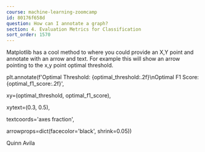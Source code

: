 ```yaml
---
course: machine-learning-zoomcamp
id: 80176f658d
question: How can I annotate a graph?
section: 4. Evaluation Metrics for Classification
sort_order: 1570
---
```


Matplotlib has a cool method to  where you could provide an X,Y point and annotate with an arrow and text. For example this will show an arrow pointing to the x,y point optimal threshold.

plt.annotate(f'Optimal Threshold: {optimal_threshold:.2f}\nOptimal F1 Score: {optimal_f1_score:.2f}',

xy=(optimal_threshold, optimal_f1_score),

xytext=(0.3, 0.5),

textcoords='axes fraction',

arrowprops=dict(facecolor='black', shrink=0.05))

Quinn Avila

